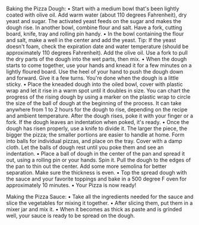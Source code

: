 Baking the Pizza Dough:                                                                                                  •   Start with a medium bowl that's been lightly coated with olive oil. Add warm water (about 110 degrees Fahrenheit), dry yeast and sugar. The activated yeast feeds on the sugar and makes the dough rise. In another bowl, combine flour and salt. Have a fork, cutting board, knife, tray and rolling pin handy.
•   In the bowl containing the flour and salt, make a well in the center and add the yeast. Tip: If the yeast doesn't foam, check the expiration date and water temperature (should be approximately 110 degrees Fahrenheit). Add the olive oil. Use a fork to pull the dry parts of the dough into the wet parts, then mix.
•   When the dough starts to come together, use your hands and knead it for a few minutes on a lightly floured board. Use the heel of your hand to push the dough down and forward. Give it a few turns. You're done when the dough is a little sticky.
•   Place the kneaded dough into the oiled bowl, cover with plastic wrap and let it rise in a warm spot until it doubles in size. You can chart the progress of the rising dough by using a marker on the plastic wrap to circle the size of the ball of dough at the beginning of the process. It can take anywhere from 1 to 2 hours for the dough to rise, depending on the recipe and ambient temperature. After the dough rises, poke it with your finger or a fork. If the dough leaves an indentation when poked, it's ready.
•   Once the dough has risen properly, use a knife to divide it. The larger the piece, the bigger the pizza; the smaller portions are easier to handle at home. Form into balls for individual pizzas, and place on the tray. Cover with a damp cloth. Let the balls of dough rest until you poke them and see an indentation.
•   Place a ball of dough in the center of the pan and spread it out, using a rolling pin or your hands. Spin it. Pull the dough to the edges of the pan to thin out the center. Add some more semolina for better separation. Make sure the thickness is even.
•   Top the spread dough with the sauce and your favorite toppings and bake in a 500 degree F oven for approximately 10 minutes.
•   Your Pizza is now ready!

Making the Pizza Sauce:
•   Take all the ingredients needed for the sauce and slice the vegetables for mixing it together.
•   After slicing them, put them in a mixer jar and mix it.
•   When it becomes as thick as paste and is grinded well, your sauce is ready to be spread on the dough.